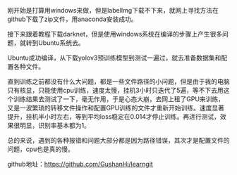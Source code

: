 刚开始是打算用windows来做，但是labelImg下载不下来，就网上寻找方法在github下载了zip文件，用anaconda安装成功。

接下来跟着教程下载darknet，但是使用windows系统在编译的步骤上产生很多问题，就转到Ubuntu系统去。

Ubuntu成功编译，从下载yolov3预训练模型到测试一遍过，就去准备数据集和配置各种文件。

直到训练之前都没有什么大问题，都是一些文件路径的小问题，但是由于我的电脑只有核显，只能使用cpu训练，速度太慢，挂机3小时只迭代了5遍，等不下去用这个训练结果去测试了一下，毫无作用，于是心态大崩，去网上租了GPU来训练，又是一波繁琐的转移文件操作和配置GPU训练的文件才重新开始训练。速度显著提升，挂机半小时左右，等到平均loss稳定在0.014才停止训练。再进行测试，效果很明显，识别率基本都为1。

总的来说，遇到的各种报错和问题大部分都是因为路径错误，其次才是配置文件的问题，cpu也是真的慢。

github地址：https://github.com/GushanHi/learngit
